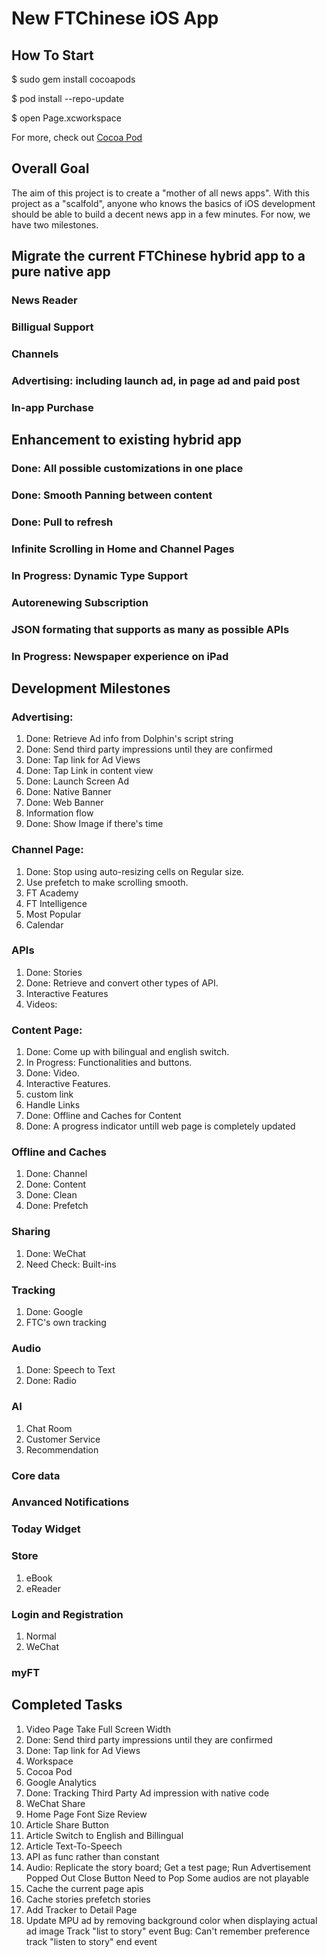 # New FTChinese iOS App

## How To Start
$ sudo gem install cocoapods

$ pod install --repo-update

$ open Page.xcworkspace

For more, check out [Cocoa Pod](https://cocoapods.org/)


## Overall Goal
The aim of this project is to create a "mother of all news apps". With this project as a "scalfold", anyone who knows the basics of iOS development should be able to build a decent news app in a few minutes. For now, we have two milestones. 

## Migrate the current FTChinese hybrid app to a pure native app
### News Reader
### Billigual Support
### Channels
### Advertising: including launch ad, in page ad and paid post
### In-app Purchase

## Enhancement to existing hybrid app
### Done: All possible customizations in one place
### Done: Smooth Panning between content
### Done: Pull to refresh
### Infinite Scrolling in Home and Channel Pages
### In Progress: Dynamic Type Support
### Autorenewing Subscription
### JSON formating that supports as many as possible APIs
### In Progress: Newspaper experience on iPad

## Development Milestones

### Advertising: 
1. Done: Retrieve Ad info from Dolphin's script string
2. Done: Send third party impressions until they are confirmed
3. Done: Tap link for Ad Views
4. Done: Tap Link in content view
5. Done: Launch Screen Ad
6. Done: Native Banner
7. Done: Web Banner
8. Information flow
9. Done: Show Image if there's time

### Channel Page: 
1. Done: Stop using auto-resizing cells on Regular size. 
2. Use prefetch to make scrolling smooth. 
3. FT Academy
4. FT Intelligence
5. Most Popular
6. Calendar

### APIs
1. Done: Stories
2. Done: Retrieve and convert other types of API. 
3. Interactive Features
4. Videos: 

### Content Page: 
1. Done: Come up with bilingual and english switch. 
2. In Progress: Functionalities and buttons. 
3. Done: Video. 
4. Interactive Features. 
5. custom link
6. Handle Links
7. Done: Offline and Caches for Content
8. Done: A progress indicator untill web page is completely updated

### Offline and Caches
1. Done: Channel
2. Done: Content
3. Done: Clean
4. Done: Prefetch

### Sharing
1. Done: WeChat
2. Need Check: Built-ins

### Tracking
1. Done: Google
2. FTC's own tracking

### Audio
1. Done: Speech to Text
2. Done: Radio

### AI
1. Chat Room
2. Customer Service
3. Recommendation

### Core data

### Anvanced Notifications

### Today Widget

### Store
1. eBook
2. eReader

### Login and Registration
1. Normal 
2. WeChat

### myFT


## Completed Tasks
1. Video Page Take Full Screen Width 
2. Done: Send third party impressions until they are confirmed
3. Done: Tap link for Ad Views
1. Workspace
2. Cocoa Pod
3. Google Analytics
2. Done: Tracking Third Party Ad impression with native code
3. WeChat Share 
3. Home Page Font Size Review
1. Article Share Button
2. Article Switch to English and Billingual
1. Article Text-To-Speech
1. API as func rather than constant
2. Audio: Replicate the story board; Get a test page; Run
Advertisement Popped Out
Close Button Need to Pop
Some audios are not playable
1. Cache the current page apis
2. Cache stories
prefetch stories
3. Add Tracker to Detail Page
4. Update MPU ad by removing background color when displaying actual ad image
Track "list to story" event
Bug: Can't remember preference
track "listen to story" end event
